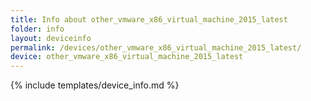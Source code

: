 ```yaml
---
title: Info about other_vmware_x86_virtual_machine_2015_latest
folder: info
layout: deviceinfo
permalink: /devices/other_vmware_x86_virtual_machine_2015_latest/
device: other_vmware_x86_virtual_machine_2015_latest
---
```

{% include templates/device_info.md %}
